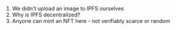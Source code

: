 1. We didn't upload an image to IPFS ourselves
2. Why is IPFS decentralized?
3. Anyone can mint an NFT here - not verifiably scarce or random

